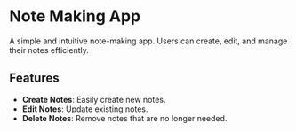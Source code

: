 # Note Making App
A simple and intuitive note-making app. Users can create, edit, and manage their notes efficiently.

## Features

- **Create Notes**: Easily create new notes.
- **Edit Notes**: Update existing notes.
- **Delete Notes**: Remove notes that are no longer needed.
